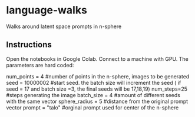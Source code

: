 # language-walks
Walks around latent space prompts in n-sphere

## Instructions
Open the notebooks in Google Colab. Connect to a machine with GPU. The parameters are hard coded:

num_points = 4 #number of points in the n-sphere, images to be generated
seed = 10000002 #start seed. the batch size will increment the seed ( if seed = 17 and batch size =3, the final seeds will be 17,18,19)
num_steps=25 #steps generating the image
batch_size = 4 #amount of different seeds with the same vector
sphere_radius = 5 #distance from the original prompt vector
prompt = "talo" #orginal prompt used for center of the n-sphere
